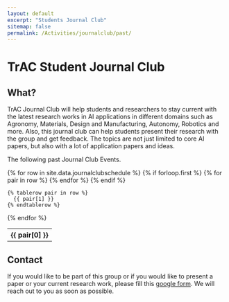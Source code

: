 ```yaml
---
layout: default
excerpt: "Students Journal Club"
sitemap: false
permalink: /Activities/journalclub/past/
---
```


# TrAC Student Journal Club

## What?
TrAC Journal Club will help students and researchers to stay current with the latest research works in AI applications in different domains such as Agronomy, Materials, Design and Manufacturing, Autonomy, Robotics and more. Also, this journal club can help students present their research with the group and get feedback. The topics are not just limited to core AI papers, but also with a lot of application papers and ideas.

The following past Journal Club Events.

<table>
  {% for row in site.data.journalclubschedule %}
    {% if forloop.first %}
    <tr>
      {% for pair in row %}
        <th>{{ pair[0] }}</th>
      {% endfor %}
    </tr>
    {% endif %}

    {% tablerow pair in row %}
      {{ pair[1] }}
    {% endtablerow %}
{% endfor %}
</table>

## Contact

If you would like to be part of this group or if you would like to present a paper or your current research work, please fill this [google form](https://forms.gle/G3xhHduSG27MBB8M6). We will reach out to you as soon as possible.

